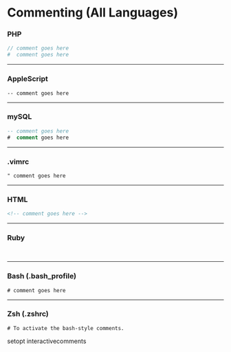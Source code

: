 **Commenting** (All Languages)
=========

### PHP
```php
// comment goes here
#  comment goes here
```

-----------------------------------------------------------------------

### AppleScript
```applescript
-- comment goes here
```
-----------------------------------------------------------------------
### mySQL
```sql
-- comment goes here
#  comment goes here
```

-----------------------------------------------------------------------

### .vimrc
```vim
" comment goes here
```

-----------------------------------------------------------------------

### HTML
```html
<!-- comment goes here -->
```

-----------------------------------------------------------------------

### Ruby
```ruby
 
```

-----------------------------------------------------------------------

### Bash (.bash_profile)
```shell
# comment goes here
```

-----------------------------------------------------------------------

### Zsh  (.zshrc)
```shell
# To activate the bash-style comments.
```

setopt interactivecomments
